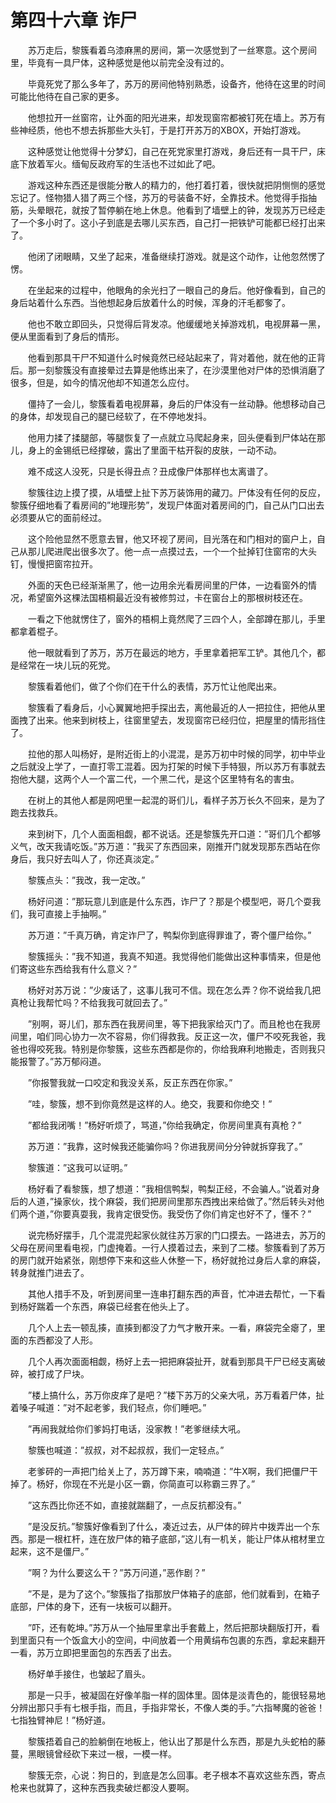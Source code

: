 # 第四十六章 诈尸


　　苏万走后，黎簇看着乌漆麻黑的房间，第一次感觉到了一丝寒意。这个房间里，毕竟有一具尸体，这种感觉是他以前完全没有过的。

　　毕竟死党了那么多年了，苏万的房间他特别熟悉，设备齐，他待在这里的时间可能比他待在自己家的更多。

　　他想拉开一丝窗帘，让外面的阳光进来，却发现窗帘都被钉死在墙上。苏万有些神经质，他也不想去拆那些大头钉，于是打开苏万的XBOX，开始打游戏。

　　这种感觉让他觉得十分梦幻，自己在死党家里打游戏，身后还有一具干尸，床底下放着军火。缅甸反政府军的生活也不过如此了吧。

　　游戏这种东西还是很能分散人的精力的，他打着打着，很快就把阴恻恻的感觉忘记了。怪物猎人猎了两三个怪，苏万的号装备不好，全靠技术。他觉得手指抽筋，头晕眼花，就按了暂停躺在地上休息。他看到了墙壁上的钟，发现苏万已经走了一个多小时了。这小子到底是去哪儿买东西，自己打一把铁铲可能都已经打出来了。

　　他闭了闭眼睛，又坐了起来，准备继续打游戏。就是这个动作，让他忽然愣了愣。

　　在坐起来的过程中，他眼角的余光扫了一眼自己的身后。他好像看到，自己的身后站着什么东西。当他想起身后放着什么的时候，浑身的汗毛都奓了。

　　他也不敢立即回头，只觉得后背发凉。他缓缓地关掉游戏机，电视屏幕一黑，便从里面看到了身后的情形。

　　他看到那具干尸不知道什么时候竟然已经站起来了，背对着他，就在他的正背后。那一刻黎簇没有直接晕过去算是他练出来了，在沙漠里他对尸体的恐惧消磨了很多，但是，如今的情况他却不知道怎么应付。

　　僵持了一会儿，黎簇看着电视屏幕，身后的尸体没有一丝动静。他想移动自己的身体，却发现自己的腿已经软了，在不停地发抖。

　　他用力揉了揉腿部，等腿恢复了一点就立马爬起身来，回头便看到尸体站在那儿，身上的金锡纸已经撑破，露出了里面干枯开裂的皮肤，一动不动。

　　难不成这人没死，只是长得丑点？丑成像尸体那样也太离谱了。

　　黎簇往边上摸了摸，从墙壁上扯下苏万装饰用的藏刀。尸体没有任何的反应，黎簇仔细地看了看房间的”地理形势”，发现尸体面对着房间的门，自己从门口出去必须要从它的面前经过。

　　这个险他显然不愿意去冒，他又环视了房间，目光落在和门相对的窗户上，自己从那儿爬进爬出很多次了。他一点一点摸过去，一个一个扯掉钉住窗帘的大头钉，慢慢把窗帘拉开。

　　外面的天色已经渐渐黑了，他一边用余光看房间里的尸体，一边看窗外的情况，希望窗外这棵法国梧桐最近没有被修剪过，卡在窗台上的那根树枝还在。

　　一看之下他就愣住了，窗外的梧桐上竟然爬了三四个人，全部蹲在那儿，手里都拿着棍子。

　　他一眼就看到了苏万，苏万在最远的地方，手里拿着把军工铲。其他几个，都是经常在一块儿玩的死党。

　　黎簇看着他们，做了个你们在干什么的表情，苏万忙让他爬出来。

　　黎簇看了看身后，小心翼翼地把手探出去，离他最近的人一把拉住，把他从里面拽了出来。他来到树枝上，往窗里望去，发现窗帘已经归位，把屋里的情形挡住了。

　　拉他的那人叫杨好，是附近街上的小混混，是苏万初中时候的同学，初中毕业之后就没上学了，一直打零工混着。因为打架的时候下手特狠，所以苏万有事就去抱他大腿，这两个人一个富二代，一个黑二代，是这个区里特有名的害虫。

　　在树上的其他人都是网吧里一起混的哥们儿，看样子苏万长久不回来，是为了跑去找救兵。

　　来到树下，几个人面面相觑，都不说话。还是黎簇先开口道：”哥们几个都够义气，改天我请吃饭。”苏万道：”我买了东西回来，刚推开门就发现那东西站在你身后，我只好去叫人了，你还真淡定。”

　　黎簇点头：”我改，我一定改。”

　　杨好问道：”那玩意儿到底是什么东西，诈尸了？那是个模型吧，哥几个耍我们，我可直接上手抽啊。”

　　苏万道：”千真万确，肯定诈尸了，鸭梨你到底得罪谁了，寄个僵尸给你。”

　　黎簇摇头：”我不知道，我真不知道。我觉得他们能做出这种事情来，但是他们寄这些东西给我有什么意义？”

　　杨好对苏万说：”少废话了，这事儿我可不信。现在怎么弄？你不说给我几把真枪让我帮忙吗？不给我我可就回去了。”

　　”别啊，哥儿们，那东西在我房间里，等下把我家给灭门了。而且枪也在我房间里，咱们同心协力一次不容易，你们得救我。反正这一次，僵尸不咬死我爸，我爸也得咬死我。特别是你黎簇，这些东西都是你的，你给我麻利地搬走，否则我只能报警了。”苏万郁闷道。

　　”你报警我就一口咬定和我没关系，反正东西在你家。”

　　”哇，黎簇，想不到你竟然是这样的人。绝交，我要和你绝交！”

　　”都给我闭嘴！”杨好听烦了，骂道，”你给我确定，你房间里真有真枪？”

　　苏万道：”我靠，这时候我还能骗你吗？你进我房间分分钟就拆穿我了。”

　　黎簇道：”这我可以证明。”

　　杨好看了看黎簇，想了想道：”我相信鸭梨，鸭梨正经，不会骗人。”说着对身后的人道，”操家伙，找个麻袋，我们把房间里那东西拽出来给做了。”然后转头对他们两个道，”你要真耍我，我肯定很受伤。我受伤了你们肯定也好不了，懂不？”

　　说完杨好摆手，几个混混兜起家伙就往苏万家的门口摸去。一路进去，苏万的父母在房间里看电视，门虚掩着。一行人摸着过去，来到了二楼。黎簇看到了苏万的房门就开始紧张，刚想停下来和这些人休整一下，杨好就抢过身后人拿的麻袋，转身就推门进去了。

　　其他人措手不及，听到房间里一连串打翻东西的声音，忙冲进去帮忙，一下看到杨好踹着一个东西，麻袋已经套在他头上了。

　　几个人上去一顿乱揍，直揍到都没了力气才散开来。一看，麻袋完全瘪了，里面的东西都没了人形。

　　几个人再次面面相觑，杨好上去一把把麻袋扯开，就看到那具干尸已经支离破碎，被打成了尸块。

　　”楼上搞什么，苏万你皮痒了是吧？”楼下苏万的父亲大吼，苏万看着尸体，扯着嗓子喊道：”对不起老爹，我们轻点，你们睡吧。”

　　”再闹我就给你们爹妈打电话，没家教！”老爹继续大吼。

　　黎簇也喊道：”叔叔，对不起叔叔，我们一定轻点。”

　　老爹砰的一声把门给关上了，苏万蹲下来，喃喃道：”牛X啊，我们把僵尸干掉了。杨好，你现在不光是小区一霸，你简直可以称霸三界了。”

　　”这东西比你还不如，直接就踹翻了，一点反抗都没有。”

　　”是没反抗。”黎簇好像看到了什么，凑近过去，从尸体的碎片中拨弄出一个东西。那是一根杠杆，连在放尸体的箱子底部，”这儿有一机关，能让尸体从棺材里立起来，这不是僵尸。”

　　”啊？为什么要这么干？”苏万问道，”恶作剧？”

　　”不是，是为了这个。”黎簇指了指那放尸体箱子的底部，他们就看到，在箱子底部，尸体的身下，还有一块板可以翻开。

　　”吓，还有乾坤。”苏万从一个抽屉里拿出手套戴上，然后把那块翻版打开，看到里面只有一个饭盒大小的空间，中间放着一个用黄绢布包裹的东西，拿起来翻开一看，苏万立即把里面包的东西丢了出去。

　　杨好单手接住，也皱起了眉头。

　　那是一只手，被凝固在好像羊脂一样的固体里。固体是淡青色的，能很轻易地分辨出那只手有七根手指，而且，手指非常长，不像人类的手。”六指琴魔的爸爸！七指独臂神尼！”杨好道。

　　黎簇捂着自己的脸躺倒在地板上，他认出了那是什么东西，那是九头蛇柏的藤蔓，黑眼镜曾经砍下来过一根，一模一样。

　　黎簇无奈，心说：狗日的，到底是怎么回事。老子根本不喜欢这些东西，寄点枪来也就算了，这种东西我卖破烂都没人要啊。


